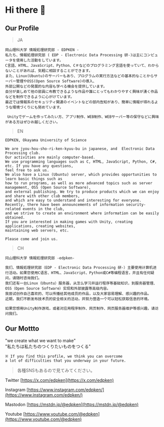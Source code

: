 <!-- # ## ### #### ##### ###### #は一番大きい。　######は一番小さい。それを理解した上で、文字の大きさを調節しよう！！ -->

# Hi there 👋

## Our Profile

> JA
```
岡山理科大学 情報処理研究部 - EDPKEN -
私たち、情報処理研究部 ( EDP - Electronic Data Processing 研-)は主にコンピュータを使用した活動をしています。 
C言語、HTML、JavaScript、Python、C＃などのプログラミング言語を使っていて、わからないことがあれば、気軽に相談することができます。 
また、Linux(Ubuntu)のサーバーもあり、プログラムの実行方法などの基本的なことからサーバー管理やOSS(Open Source Software)の導入、
外部公開などの発展的な内容も学べる機会を提供しています。 
自分が楽しめて他の部員に布教できるような作品や誰にとってもわかりやすく興味が湧く作品などを制作できるように心がけています。 
最近では情報系のセキュリティ関連のイベントなどの部内告知があり、簡単に情報が得れるような環境づくりにも努めています。 

 Unityでゲームを作ってみたい方、アプリ制作、WEB制作、WEBサーバー等の保守などに興味がある方はぜひお越しください。 
```
> EN
```
EDPKEN, Okayama University of Science

We are jyou-hou-sho-ri-ken-kyuu-bu in japanese, and  Electronic Data Processing club. 
Our activities are mainly computer-based. 
We use programming languages such as C, HTML, JavaScript, Python, C#, etc. If you have any questions, 
feel free to ask us. 
We also have a Linux (Ubuntu) server, which provides opportunities to learn basic things such as 
how to run programs, as well as more advanced topics such as server management, OSS (Open Source Software), 
and external publishing. We try to produce products which we can enjoy and share with other club members, 
and which are easy to understand and interesting for everyone. 
Recently, there have been announcements of information security-related events in the club, 
and we strive to create an environment where information can be easily obtained. 
If you are interested in making games with Unity, creating applications, creating websites,
maintaining web servers, etc.

Please come and join us. 
```

> CH
```
冈山理科大学 情報処理研究部 -edpken-

我们、情報処理研究部（EDP - Electronic Data Processing 研-）主要使用计算机进行活动。如果您使用C语言、HTML、JavaScript、Python或C#等编程语言，并且有任何疑问，请随时咨询我们。
我们还有一台Linux（Ubuntu）服务器，从怎么学习并运行程序等基础知识，到服务器管理、OSS（Open Source Software）实现和外部披露等高级内容。
我尝试创作自己喜欢的、可以传播给其他成员的作品，以及大家容易理解、感兴趣的作品。
近期，我们不断发布技术员的安全相关的活动，并努力营造一个可以轻松获取信息的环境。

如果您想用Unity制作游戏，或者对应用程序制作、网页制作、网页服务器维护等感兴趣，请访问我们。
```

## Our Mottto

"we create what we want to make"<br>
"私たちは私たちのつくりたいものをつくる"<br>

```
※ If you find this profile, we think you can overcome 
a lot of difficulties that you underway in your future. 
```

> 各種SNSもあるので見てみてください。

Twitter
[https://x.com/edpken](https://x.com/edpken)

Instagram
[https://www.instagram.com/edpken/](https://www.instagram.com/edpken/)

Mastodon
[https://mstdn.jp/@edpken](https://mstdn.jp/@edpken)

Youtube
[https://www.youtube.com/@edpken](https://www.youtube.com/@edpken)



<!--

**Here are some ideas to get you started:**

🙋‍♀️ A short introduction - what is your organization all about?
🌈 Contribution guidelines - how can the community get involved?
👩‍💻 Useful resources - where can the community find your docs? Is there anything else the community should know?
🍿 Fun facts - what does your team eat for breakfast?
🧙 Remember, you can do mighty things with the power of [Markdown](https://docs.github.com/github/writing-on-github/getting-started-with-writing-and-formatting-on-github/basic-writing-and-formatting-syntax)
-->
